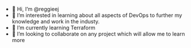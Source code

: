 - 👋 Hi, I’m @reggieej
- 👀 I’m interested in learning about all aspects of DevOps to further my knowledge and work in the industy.
- 🌱 I’m currently learning Terraform
- 💞️ I’m looking to collaborate on any project which will allow me to learn more

<!---
reggieej/reggieej is a ✨ special ✨ repository because its `README.md` (this file) appears on your GitHub profile.
You can click the Preview link to take a look at your changes.
--->
